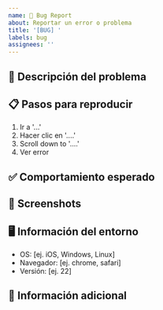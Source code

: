 ```yaml
---
name: 🐛 Bug Report
about: Reportar un error o problema
title: '[BUG] '
labels: bug
assignees: ''
---
```


## 🐛 Descripción del problema
<!-- Descripción clara y concisa del error -->

## 📋 Pasos para reproducir
1. Ir a '...'
2. Hacer clic en '....'
3. Scroll down to '....'
4. Ver error

## ✅ Comportamiento esperado
<!-- Descripción clara de lo que esperabas que pasara -->

## 📱 Screenshots
<!-- Si es aplicable, agrega screenshots para ayudar a explicar el problema -->

## 🖥️ Información del entorno
- OS: [ej. iOS, Windows, Linux]
- Navegador: [ej. chrome, safari]
- Versión: [ej. 22]

## 📝 Información adicional
<!-- Agrega cualquier otro contexto sobre el problema -->
